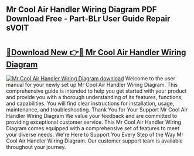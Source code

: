 ## Mr Cool Air Handler Wiring Diagram PDF Download Free - Part-BLr User Guide Repair sVOIT

# <h2><a href="http://dfn7ii.blite.top/?on=Mr+Cool+Air+Handler+Wiring+Diagram">🔗Download New 👉🔴 Mr Cool Air Handler Wiring Diagram</a></h2>

[![Mr Cool Air Handler Wiring Diagram download](https://i.imgur.com/lujVjoI.png)](http://dfn7ii.blite.top/?on=Mr+Cool+Air+Handler+Wiring+Diagram)
Welcome to the user manual for your newly set up Mr Cool Air Handler Wiring Diagram. This comprehensive guide is intended to help you get started with your product and provide you with a thorough understanding of its features, functions, and capabilities. You will find clear instructions for installation, usage, maintenance, and troubleshooting. Thank You for Your Support Mr Cool Air Handler Wiring Diagram We value your feedback and are committed to providing exceptional customer service. This Mr Cool Air Handler Wiring Diagram comes equipped with a comprehensive set of features to meet your diverse needs. We're Here to Support You Every Step of the Way Mr Cool Air Handler Wiring Diagram. Our customer support team is available throughout your journey.
